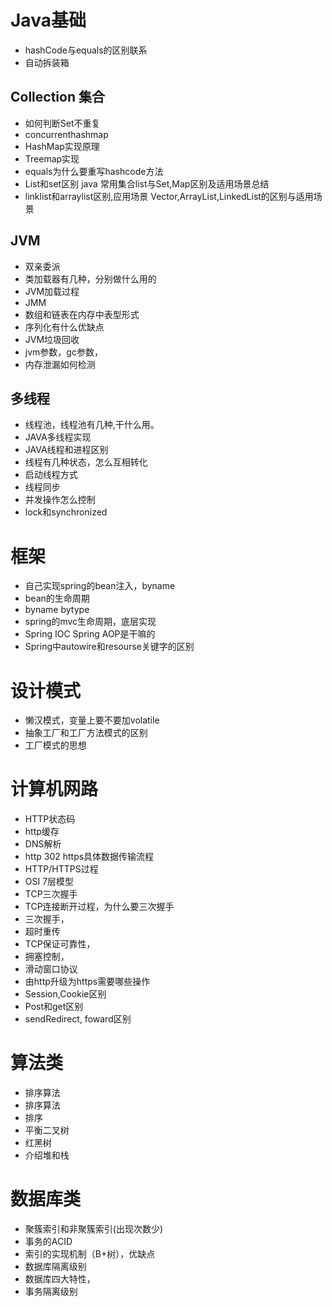 # Java基础

- hashCode与equals的区别联系
- 自动拆装箱

## Collection 集合
- 如何判断Set不重复
- concurrenthashmap
- HashMap实现原理
- Treemap实现
- equals为什么要重写hashcode方法
- List和set区别    java 常用集合list与Set,Map区别及适用场景总结
- linklist和arraylist区别,应用场景     Vector,ArrayList,LinkedList的区别与适用场景

## JVM
- 双亲委派
- 类加载器有几种，分别做什么用的
- JVM加载过程
- JMM
- 数组和链表在内存中表型形式
- 序列化有什么优缺点
- JVM垃圾回收
- jvm参数，gc参数，
- 内存泄漏如何检测

## 多线程
- 线程池，线程池有几种,干什么用。
- JAVA多线程实现
- JAVA线程和进程区别
- 线程有几种状态，怎么互相转化
- 启动线程方式
- 线程同步
- 并发操作怎么控制
- lock和synchronized

# 框架
- 自己实现spring的bean注入，byname
- bean的生命周期
- byname bytype
- spring的mvc生命周期，底层实现
- Spring IOC Spring AOP是干嘛的
- Spring中autowire和resourse关键字的区别

# 设计模式
- 懒汉模式，变量上要不要加volatile
- 抽象工厂和工厂方法模式的区别
- 工厂模式的思想

# 计算机网路
- HTTP状态码
- http缓存
- DNS解析
- http 302 https具体数据传输流程
- HTTP/HTTPS过程
- OSI 7层模型
- TCP三次握手
- TCP连接断开过程，为什么要三次握手
- 三次握手，
- 超时重传
- TCP保证可靠性，
- 拥塞控制，
- 滑动窗口协议
- 由http升级为https需要哪些操作
- Session,Cookie区别
- Post和get区别
- sendRedirect, foward区别

# 算法类
- 排序算法
- 排序算法
- 排序
- 平衡二叉树
- 红黑树
- 介绍堆和栈
 
# 数据库类
- 聚簇索引和非聚簇索引(出现次数少)
- 事务的ACID
- 索引的实现机制（B+树），优缺点
- 数据库隔离级别
- 数据库四大特性，
- 事务隔离级别